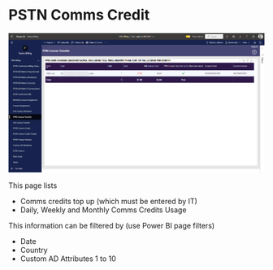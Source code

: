 # PSTN Comms Credit

![Report Image](TeamsBillingYE/TB6678.png)

This page lists

- Comms credits top up (which must be entered by IT)
- Daily, Weekly and Monthly Comms Credits Usage

This information can be filtered by (use Power BI page filters)

- Date
- Country
- Custom AD Attributes 1 to 10
